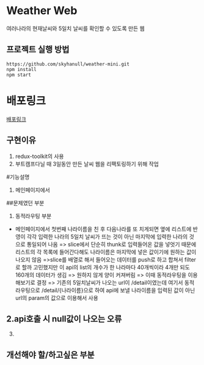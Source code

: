 # Weather Web

여러나라의 현재날씨와 5일치 날씨를 확인할 수 있도록 만든 웹


## 프로젝트 실행 방법

```
https://github.com/skyhanull/weather-mini.git
npm install
npm start
```

# 배포링크
[배포링크](http://weatherweb-yoon.s3-website.ap-northeast-2.amazonaws.com)


## 구현이유


1. redux-toolkit의 사용
2. 부트캠프다닐 때 3일동안 만든 날씨 웹을 리팩토링하기 위해 작업

#기능설명
1. 메인페이지에서 


##문제였던 부분

1. 동적라우팅 부분
- 메인페이지에서 첫번째 나라이름을 친 후 다음나라를 또 치게되면 옆에 리스트에 반영이 각각 입력한 나라의 5일치 날씨가 뜨는 것이 아닌 마지막에 입력한 나라의 것으로 통일되어 나옴
=> slice에서 단순히 thunk로 입력들어온 값을 넣엇기 때문에 리스트의 각 목록에 들어간다해도 나라이름은 마지막에 넣은 값이기에 원하는 값이 나오지 않음 =>slice를 배열로 해서 
들어오는 데이터를 push로 하고 합쳐서 filter로 할까 고민했지만 이 api의 list의 개수가 한 나라마다 40개씩이라 4개만 되도 160개의 데이터가 생김 => 원하지 않게 양이 커져버림 => 이때 동적라우팅을 이용해보기로 결정 => 기존의 5일치날씨가 나오는 url이 /detail이였는데 여기서 동적라우팅으로 /detail/{나라이름}으로 하여 api에 보낼 나라이름을 입력된 값이 아닌 url의 param의 값으로 이용해서 사용

2.api호출 시 null값이 나오는 오류
- 

3.


## 개선해야 할/하고싶은 부분


